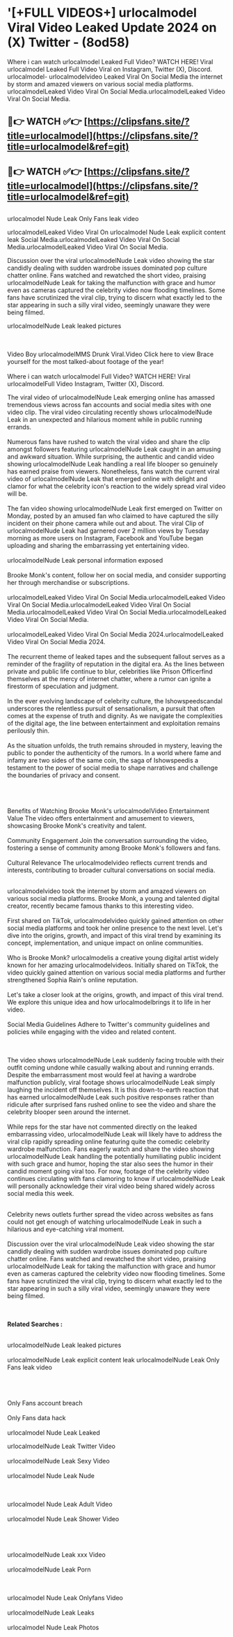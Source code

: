 #  '[+FULL VIDEOS+] urlocalmodel Viral Video Leaked Update 2024 on (X) Twitter - (8od58)

Where i can watch urlocalmodel Leaked Full Video? WATCH HERE! Viral urlocalmodel Leaked Full Video Viral on Instagram, Twitter (X), Discord.
urlocalmodel- urlocalmodelvideo Leaked Viral On Social Media the internet by storm and amazed viewers on various social media platforms.
urlocalmodelLeaked Video Viral On Social Media.urlocalmodelLeaked Video Viral On Social Media.




## 🔴👉 WATCH ✅👉 [https://clipsfans.site/?title=urlocalmodel](https://clipsfans.site/?title=urlocalmodel&ref=git)


## 🔴👉 WATCH ✅👉 [https://clipsfans.site/?title=urlocalmodel](https://clipsfans.site/?title=urlocalmodel&ref=git)
##


urlocalmodel Nude Leak Only Fans leak video 


urlocalmodelLeaked Video Viral On  urlocalmodel Nude Leak explicit content leak Social Media.urlocalmodelLeaked Video Viral On Social Media.urlocalmodelLeaked Video Viral On Social Media.



Discussion over the viral urlocalmodelNude Leak video showing the star candidly dealing with sudden wardrobe issues dominated pop culture chatter online. Fans watched and rewatched the short video, praising urlocalmodelNude Leak for taking the malfunction with grace and humor even as cameras captured the celebrity video now flooding timelines. Some fans have scrutinized the viral clip, trying to discern what exactly led to the star appearing in such a silly viral video, seemingly unaware they were being filmed.


urlocalmodelNude Leak leaked pictures


  <br>

  <br>
Video Boy urlocalmodelMMS Drunk Viral.Video Click here to view Brace yourself for the most talked-about footage of the year!
<br><br>
Where i can watch urlocalmodel Full Video? WATCH HERE! Viral urlocalmodelFull Video Instagram, Twitter (X), Discord.

The viral video of urlocalmodelNude Leak emerging online has amassed tremendous views across fan accounts and social media sites with one video clip. The viral video circulating recently shows urlocalmodelNude Leak in an unexpected and hilarious moment while in public running errands.
<br><br>
Numerous fans have rushed to watch the viral video and share the clip amongst followers featuring urlocalmodelNude Leak caught in an amusing and awkward situation. While surprising, the authentic and candid video showing urlocalmodelNude Leak handling a real life blooper so genuinely has earned praise from viewers. Nonetheless, fans watch the current viral video of urlocalmodelNude Leak that emerged online with delight and clamor for what the celebrity icon's reaction to the widely spread viral video will be.
<br><br>
The fan video showing urlocalmodelNude Leak first emerged on Twitter on Monday, posted by an amused fan who claimed to have captured the silly incident on their phone camera while out and about. The viral Clip of urlocalmodelNude Leak had garnered over 2 million views by Tuesday morning as more users on Instagram, Facebook and YouTube began uploading and sharing the embarrassing yet entertaining video.
<br><br>
urlocalmodelNude Leak personal information exposed
<br><br>
Brooke Monk's content, follow her on social media, and consider supporting her through merchandise or subscriptions.
<br><br>
urlocalmodelLeaked Video Viral On Social Media.urlocalmodelLeaked Video Viral On Social Media.urlocalmodelLeaked Video Viral On Social Media.urlocalmodelLeaked Video Viral On Social Media.urlocalmodelLeaked Video Viral On Social Media.
<br><br>
urlocalmodelLeaked Video Viral On Social Media 2024.urlocalmodelLeaked Video Viral On Social Media 2024.
<br><br>
The recurrent theme of leaked tapes and the subsequent fallout serves as a reminder of the fragility of reputation in the digital era. As the lines between private and public life continue to blur, celebrities like Prison Officerfind themselves at the mercy of internet chatter, where a rumor can ignite a firestorm of speculation and judgment.
<br><br>
In the ever evolving landscape of celebrity culture, the Ishowspeedscandal underscores the relentless pursuit of sensationalism, a pursuit that often comes at the expense of truth and dignity. As we navigate the complexities of the digital age, the line between entertainment and exploitation remains perilously thin.
<br><br>
As the situation unfolds, the truth remains shrouded in mystery, leaving the public to ponder the authenticity of the rumors. In a world where fame and infamy are two sides of the same coin, the saga of Ishowspeedis a testament to the power of social media to shape narratives and challenge the boundaries of privacy and consent.
<br><br>

<br><br>
Benefits of Watching Brooke Monk's urlocalmodelVideo Entertainment Value The video offers entertainment and amusement to viewers, showcasing Brooke Monk's creativity and talent.
<br><br>
Community Engagement Join the conversation surrounding the video, fostering a sense of community among Brooke Monk's followers and fans.
<br><br>
Cultural Relevance The urlocalmodelvideo reflects current trends and interests, contributing to broader cultural conversations on social media.
<br><br>


urlocalmodelvideo took the internet by storm and amazed viewers on various social media platforms. Brooke Monk, a young and talented digital creator, recently became famous thanks to this interesting video.
<br><br>
First shared on TikTok, urlocalmodelvideo quickly gained attention on other social media platforms and took her online presence to the next level. Let's dive into the origins, growth, and impact of this viral trend by examining its concept, implementation, and unique impact on online communities.
<br><br>
Who is Brooke Monk? urlocalmodelis a creative young digital artist widely known for her amazing urlocalmodelvideos. Initially shared on TikTok, the video quickly gained attention on various social media platforms and further strengthened Sophia Rain's online reputation.
<br><br>
Let's take a closer look at the origins, growth, and impact of this viral trend. We explore this unique idea and how urlocalmodelbrings it to life in her video.
<br><br>
Social Media Guidelines Adhere to Twitter's community guidelines and policies while engaging with the video and related content.


<br><br>
The video shows urlocalmodelNude Leak suddenly facing trouble with their outfit coming undone while casually walking about and running errands. Despite the embarrassment most would feel at having a wardrobe malfunction publicly, viral footage shows urlocalmodelNude Leak simply laughing the incident off themselves. It is this down-to-earth reaction that has earned urlocalmodelNude Leak such positive responses rather than ridicule after surprised fans rushed online to see the video and share the celebrity blooper seen around the internet.
<br><br>
While reps for the star have not commented directly on the leaked embarrassing video, urlocalmodelNude Leak will likely have to address the viral clip rapidly spreading online featuring quite the comedic celebrity wardrobe malfunction. Fans eagerly watch and share the video showing urlocalmodelNude Leak handling the potentially humiliating public incident with such grace and humor, hoping the star also sees the humor in their candid moment going viral too. For now, footage of the celebrity video continues circulating with fans clamoring to know if urlocalmodelNude Leak will personally acknowledge their viral video being shared widely across social media this week.
<br><br>

Celebrity news outlets further spread the video across websites as fans could not get enough of watching urlocalmodelNude Leak in such a hilarious and eye-catching viral moment.
<br><br>
Discussion over the viral urlocalmodelNude Leak video showing the star candidly dealing with sudden wardrobe issues dominated pop culture chatter online. Fans watched and rewatched the short video, praising urlocalmodelNude Leak for taking the malfunction with grace and humor even as cameras captured the celebrity video now flooding timelines. Some fans have scrutinized the viral clip, trying to discern what exactly led to the star appearing in such a silly viral video, seemingly unaware they were being filmed.


<br><br>
<strong>Related Searches :</strong>
<br><br>

urlocalmodelNude Leak leaked pictures
<br><br>
urlocalmodelNude Leak explicit content leak
urlocalmodelNude Leak Only Fans leak video
<br><br>

<br><br>
Only Fans account breach
<br><br>
Only Fans data hack
<br><br>
urlocalmodel Nude Leak Leaked

urlocalmodelNude Leak Twitter Video
<br><br>
urlocalmodelNude Leak Sexy Video
<br><br>
urlocalmodel Nude Leak Nude

<br><br>
urlocalmodel Nude Leak Adult Video
<br><br>
urlocalmodel Nude Leak Shower Video
<br><br>

<br><br>
urlocalmodelNude Leak xxx Video
<br><br>
urlocalmodelNude Leak Porn

<br><br>
urlocalmodel Nude Leak Onlyfans Video
<br><br>
urlocalmodelNude Leak Leaks
<br><br>
urlocalmodel Nude Leak Photos